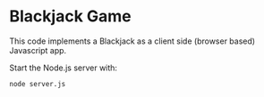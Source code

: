 # Blackjack Game
This code implements a Blackjack as a client side (browser based)
Javascript app. 


Start the Node.js server with:

`node server.js`


